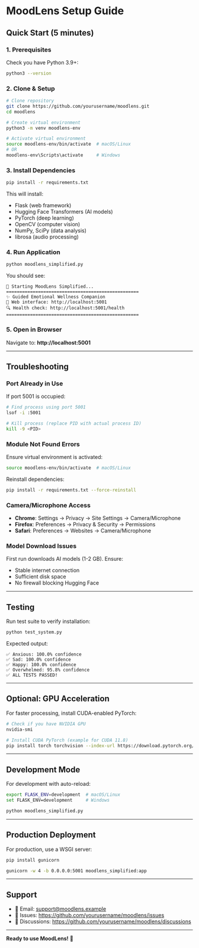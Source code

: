 # MoodLens Setup Guide

## Quick Start (5 minutes)

### 1. Prerequisites

Check you have Python 3.9+:
```bash
python3 --version
```

### 2. Clone & Setup

```bash
# Clone repository
git clone https://github.com/yourusername/moodlens.git
cd moodlens

# Create virtual environment
python3 -m venv moodlens-env

# Activate virtual environment
source moodlens-env/bin/activate  # macOS/Linux
# OR
moodlens-env\Scripts\activate     # Windows
```

### 3. Install Dependencies

```bash
pip install -r requirements.txt
```

This will install:
- Flask (web framework)
- Hugging Face Transformers (AI models)
- PyTorch (deep learning)
- OpenCV (computer vision)
- NumPy, SciPy (data analysis)
- librosa (audio processing)

### 4. Run Application

```bash
python moodlens_simplified.py
```

You should see:
```
🧠 Starting MoodLens Simplified...
==================================================
✨ Guided Emotional Wellness Companion
📱 Web interface: http://localhost:5001
🔍 Health check: http://localhost:5001/health
==================================================
```

### 5. Open in Browser

Navigate to: **http://localhost:5001**

---

## Troubleshooting

### Port Already in Use

If port 5001 is occupied:
```bash
# Find process using port 5001
lsof -i :5001

# Kill process (replace PID with actual process ID)
kill -9 <PID>
```

### Module Not Found Errors

Ensure virtual environment is activated:
```bash
source moodlens-env/bin/activate  # macOS/Linux
```

Reinstall dependencies:
```bash
pip install -r requirements.txt --force-reinstall
```

### Camera/Microphone Access

- **Chrome**: Settings → Privacy → Site Settings → Camera/Microphone
- **Firefox**: Preferences → Privacy & Security → Permissions
- **Safari**: Preferences → Websites → Camera/Microphone

### Model Download Issues

First run downloads AI models (1-2 GB). Ensure:
- Stable internet connection
- Sufficient disk space
- No firewall blocking Hugging Face

---

## Testing

Run test suite to verify installation:
```bash
python test_system.py
```

Expected output:
```
✅ Anxious: 100.0% confidence
✅ Sad: 100.0% confidence
✅ Happy: 100.0% confidence
✅ Overwhelmed: 95.8% confidence
✅ ALL TESTS PASSED!
```

---

## Optional: GPU Acceleration

For faster processing, install CUDA-enabled PyTorch:

```bash
# Check if you have NVIDIA GPU
nvidia-smi

# Install CUDA PyTorch (example for CUDA 11.8)
pip install torch torchvision --index-url https://download.pytorch.org/whl/cu118
```

---

## Development Mode

For development with auto-reload:

```bash
export FLASK_ENV=development  # macOS/Linux
set FLASK_ENV=development     # Windows

python moodlens_simplified.py
```

---

## Production Deployment

For production, use a WSGI server:

```bash
pip install gunicorn

gunicorn -w 4 -b 0.0.0.0:5001 moodlens_simplified:app
```

---

## Support

- 📧 Email: support@moodlens.example
- 🐛 Issues: https://github.com/yourusername/moodlens/issues
- 💬 Discussions: https://github.com/yourusername/moodlens/discussions

---

**Ready to use MoodLens!** 🎉

